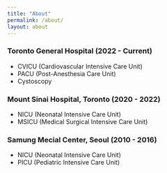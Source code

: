 ```yaml
---
title: "About"
permalink: /about/
layout: about
---
```


### **Toronto General Hospital (2022 - Current)**
- CVICU (Cardiovascular Intensive Care Unit)
- PACU (Post-Anesthesia Care Unit)
- Cystoscopy <br/>

### **Mount Sinai Hospital, Toronto (2020 - 2022)**
- NICU (Neonatal Intensive Care Unit)
- MSICU (Medical Surgical Intensive Care Unit)<br/>

### **Samung Mecial Center, Seoul (2010 - 2016)**
- NICU (Neonatal Intensive Care Unit)
- PICU (Pediatric Intensive Care Unit)